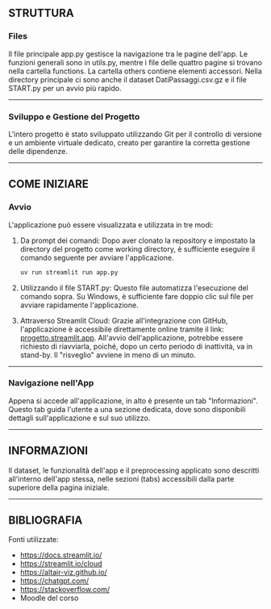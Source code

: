 ## STRUTTURA

### Files
Il file principale app.py gestisce la navigazione tra le pagine dell'app. Le funzioni generali sono in utils.py, mentre i file delle quattro pagine si trovano nella cartella functions. La cartella others contiene elementi accessori. Nella directory principale ci sono anche il dataset DatiPassaggi.csv.gz e il file START.py per un avvio più rapido.

---

### Sviluppo e Gestione del Progetto
L'intero progetto è stato sviluppato utilizzando Git per il controllo di versione e un ambiente virtuale dedicato, creato per garantire la corretta gestione delle dipendenze.

---

## COME INIZIARE

### Avvio
L'applicazione può essere visualizzata e utilizzata in tre modi:

1. Da prompt dei comandi: Dopo aver clonato la repository e impostato la directory del progetto come working directory, è sufficiente eseguire il comando seguente per avviare l'applicazione.
    ```bash
    uv run streamlit run app.py
    ```

2. Utilizzando il file START.py: Questo file automatizza l'esecuzione del comando sopra. Su Windows, è sufficiente fare doppio clic sul file per avviare rapidamente l'applicazione.

3. Attraverso Streamlit Cloud: Grazie all'integrazione con GitHub, l'applicazione è accessibile direttamente online tramite il link: [progetto.streamlit.app](https://progetto.streamlit.app/). All'avvio dell'applicazione, potrebbe essere richiesto di riavviarla, poiché, dopo un certo periodo di inattività, va in stand-by. Il "risveglio" avviene in meno di un minuto.

---

### Navigazione nell'App
Appena si accede all'applicazione, in alto è presente un tab "Informazioni". 
Questo tab guida l'utente a una sezione dedicata, dove sono disponibili dettagli sull'applicazione e sul suo utilizzo.

---

## INFORMAZIONI

Il dataset, le funzionalità dell'app e il preprocessing applicato sono descritti all'interno dell'app stessa, nelle sezioni (tabs) accessibili dalla parte superiore della pagina iniziale.

---

## BIBLIOGRAFIA

Fonti utilizzate:

- https://docs.streamlit.io/
- https://streamlit.io/cloud
- https://altair-viz.github.io/
- https://chatgpt.com/
- https://stackoverflow.com/
- Moodle del corso